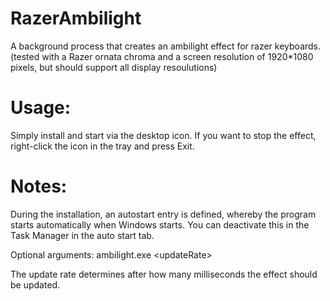 # RazerAmbilight
A background process that creates an ambilight effect for razer keyboards.
(tested with a Razer ornata chroma and a screen resolution of 1920*1080 pixels, but should support all display resoulutions)

# Usage:
Simply install and start via the desktop icon.
If you want to stop the effect, right-click the icon in the tray and press Exit.

# Notes:
During the installation, an autostart entry is defined, whereby the program starts automatically when Windows starts. You can deactivate this in the Task Manager in the auto start tab. 


Optional arguments: ambilight.exe \<updateRate\>

The update rate determines after how many milliseconds the effect should be updated.
